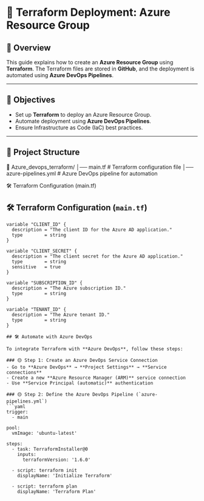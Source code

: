 # 📌 Terraform Deployment: Azure Resource Group  

## 📝 Overview  
This guide explains how to create an **Azure Resource Group** using **Terraform**. The Terraform files are stored in **GitHub**, and the deployment is automated using **Azure DevOps Pipelines**.

---

## 🎯 Objectives  
- Set up **Terraform** to deploy an Azure Resource Group.  
- Automate deployment using **Azure DevOps Pipelines**.  
- Ensure Infrastructure as Code (IaC) best practices.

---

## 📂 Project Structure  
📁 Azure_devops_terraform/ │── main.tf # Terraform configuration file
│── azure-pipelines.yml # Azure DevOps pipeline for automation 

🛠 Terraform Configuration (main.tf) 

## 🛠 Terraform Configuration (`main.tf`)

```hcl
variable "CLIENT_ID" {
  description = "The client ID for the Azure AD application."
  type        = string
}

variable "CLIENT_SECRET" {
  description = "The client secret for the Azure AD application."
  type        = string
  sensitive   = true
}

variable "SUBSCRIPTION_ID" {
  description = "The Azure subscription ID."
  type        = string
}

variable "TENANT_ID" {
  description = "The Azure tenant ID."
  type        = string
}

## 🛠️ Automate with Azure DevOps

To integrate Terraform with **Azure DevOps**, follow these steps:

### 🟡 Step 1: Create an Azure DevOps Service Connection  
- Go to **Azure DevOps** → **Project Settings** → **Service connections**  
- Create a new **Azure Resource Manager (ARM)** service connection  
- Use **Service Principal (automatic)** authentication  

### 🟡 Step 2: Define the Azure DevOps Pipeline (`azure-pipelines.yml`)  
```yaml
trigger:
  - main

pool:
  vmImage: 'ubuntu-latest'

steps:
  - task: TerraformInstaller@0
    inputs:
      terraformVersion: '1.6.0'

  - script: terraform init
    displayName: 'Initialize Terraform'

  - script: terraform plan
    displayName: 'Terraform Plan'


